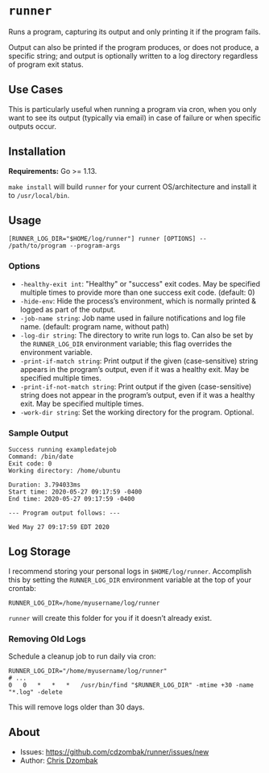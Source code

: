# `runner`

Runs a program, capturing its output and only printing it if the program fails.

Output can also be printed if the program produces, or does not produce, a specific string; and output is optionally written to a log directory regardless of program exit status.

## Use Cases

This is particularly useful when running a program via cron, when you only want to see its output (typically via email) in case of failure or when specific outputs occur.

## Installation

**Requirements:** Go >= 1.13.

`make install` will build `runner` for your current OS/architecture and install it to `/usr/local/bin`.

## Usage

```
[RUNNER_LOG_DIR="$HOME/log/runner"] runner [OPTIONS] -- /path/to/program --program-args
```

### Options

- `-healthy-exit int`: "Healthy" or "success" exit codes. May be specified multiple times to provide more than one success exit code. (default: 0)
- `-hide-env`: Hide the process’s environment, which is normally printed & logged as part of the output.
- `-job-name string`: Job name used in failure notifications and log file name. (default: program name, without path)
- `-log-dir string`: The directory to write run logs to. Can also be set by the `RUNNER_LOG_DIR` environment variable; this flag overrides the environment variable.
- `-print-if-match string`: Print output if the given (case-sensitive) string appears in the program’s output, even if it was a healthy exit. May be specified multiple times.
- `-print-if-not-match string`: Print output if the given (case-sensitive) string does not appear in the program’s output, even if it was a healthy exit. May be specified multiple times.
- `-work-dir string`: Set the working directory for the program. Optional.

### Sample Output

```
Success running exampledatejob
Command: /bin/date
Exit code: 0
Working directory: /home/ubuntu

Duration: 3.794033ms
Start time: 2020-05-27 09:17:59 -0400
End time: 2020-05-27 09:17:59 -0400

--- Program output follows: ---

Wed May 27 09:17:59 EDT 2020
```

## Log Storage

I recommend storing your personal logs in `$HOME/log/runner`. Accomplish this by setting the `RUNNER_LOG_DIR` environment variable at the top of your crontab:

```
RUNNER_LOG_DIR=/home/myusername/log/runner
```

`runner` will create this folder for you if it doesn’t already exist.

### Removing Old Logs

Schedule a cleanup job to run daily via cron:

```
RUNNER_LOG_DIR="/home/myusername/log/runner"
# ...
0	0	*	*	*	/usr/bin/find "$RUNNER_LOG_DIR" -mtime +30 -name "*.log" -delete
```

This will remove logs older than 30 days.

## About

- Issues: https://github.com/cdzombak/runner/issues/new
- Author: [Chris Dzombak](https://www.dzombak.com)
